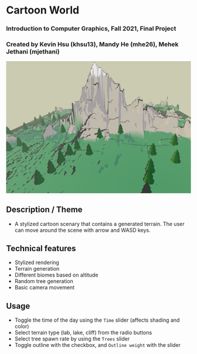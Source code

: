 # Cartoon World

### Introduction to Computer Graphics, Fall 2021, Final Project

### Created by Kevin Hsu (khsu13), Mandy He (mhe26), Mehek Jethani (mjethani)

![Cartoon World Logo](readme_assets/logo.png)

## Description / Theme
- A stylized cartoon scenary that contains a generated terrain. The user can move around the scene with arrow and WASD keys.

## Technical features
- Stylized rendering
- Terrain generation
- Different biomes based on altitude
- Random tree generation
- Basic camera movement

## Usage
- Toggle the time of the day using the `Time` slider (affects shading and color)
- Select terrain type (lab, lake, cliff) from the radio buttons
- Select tree spawn rate by using the `Trees` slider
- Toggle outline with the checkbox, and `Outline weight` with the slider

